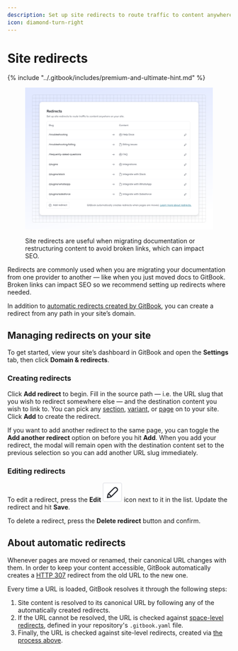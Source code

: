 ```yaml
---
description: Set up site redirects to route traffic to content anywhere on your site.
icon: diamond-turn-right
---
```


# Site redirects

{% include "../.gitbook/includes/premium-and-ultimate-hint.md" %}

<figure><img src="../.gitbook/assets/10_01_25_redirects.svg" alt="A GitBook screenshot showing site redirects"><figcaption><p>Site redirects are useful when migrating documentation or restructuring content to avoid broken links, which can impact SEO.</p></figcaption></figure>

Redirects are commonly used when you are migrating your documentation from one provider to another — like when you just moved docs to GitBook. Broken links can impact SEO so we recommend setting up redirects where needed.

In addition to [automatic redirects created by GitBook](site-redirects.md#about-automatic-redirects), you can create a redirect from any path in your site’s domain.

## Managing redirects on your site

To get started, view your site’s dashboard in GitBook and open the **Settings** tab, then click **Domain & redirects**.

### Creating redirects

Click **Add redirect** to begin. Fill in the source path — i.e. the URL slug that you wish to redirect somewhere else — and the destination content you wish to link to. You can pick any [section](site-structure/site-sections.md), [variant](site-structure/variants.md), or [page](../creating-content/content-structure/page.md) on to your site. Click **Add** to create the redirect.

If you want to add another redirect to the same page, you can toggle the **Add another redirect** option on before you hit **Add**. When you add your redirect, the modal will remain open with the destination content set to the previous selection so you can add another URL slug immediately.

### Editing redirects

To edit a redirect, press the **Edit** <picture><source srcset="../.gitbook/assets/edit_icon_dark.svg" media="(prefers-color-scheme: dark)"><img src="../.gitbook/assets/edit_icon_light.svg" alt="The Edit icon in GitBook"></picture> icon next to it in the list. Update the redirect and hit **Save**.

To delete a redirect, press the **Delete redirect** button and confirm.

## About automatic redirects

Whenever pages are moved or renamed, their canonical URL changes with them. In order to keep your content accessible, GitBook automatically creates a [HTTP 307](https://developer.mozilla.org/en-US/docs/Web/HTTP/Reference/Status/307) redirect from the old URL to the new one.

Every time a URL is loaded, GitBook resolves it through the following steps:

1. Site content is resolved to its canonical URL by following any of the automatically created redirects.
2. If the URL cannot be resolved, the URL is checked against [space-level redirects](../getting-started/git-sync/content-configuration.md#redirects), defined in your repository's `.gitbook.yaml` file.
3. Finally, the URL is checked against site-level redirects, created via [the process above](site-redirects.md#creating-redirects).
